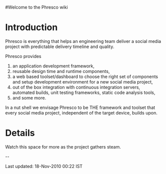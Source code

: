 #Welcome to the Phresco wiki

# Introduction #

Phresco is everything that helps an engineering team deliver a social media project with predictable delivery timeline and quality.

Phresco provides

  1. an application development framework,
  1. reusable design time and runtime components,
  1. a web based toolset/dashboard to choose the right set of components and setup development environment for a new social media project,
  1. out of the box integration with continuous integration servers, automated builds, unit testing frameworks, static code analysis tools,
  1. and some more.

In a nut shell we envisage Phresco to be THE framework and toolset that every social media project, independent of the target device, builds upon.

# Details #

Watch this space for more as the project gathers steam.


--

Last updated: 18-Nov-2010 00:22 IST